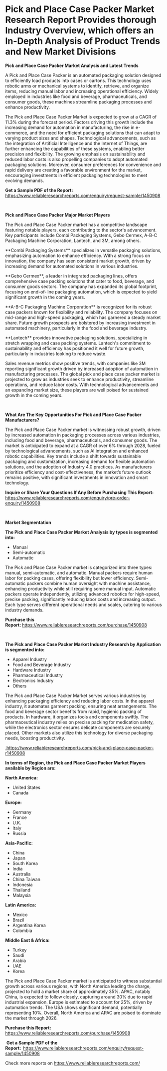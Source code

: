 <p><h1>Pick and Place Case Packer Market Research Report Provides thorough Industry Overview, which offers an In-Depth Analysis of Product Trends and New Market Divisions</h1></p><p><strong>Pick and Place Case Packer Market Analysis and Latest Trends</strong></p>
<p><p>A Pick and Place Case Packer is an automated packaging solution designed to efficiently load products into cases or cartons. This technology uses robotic arms or mechanical systems to identify, retrieve, and organize items, reducing manual labor and increasing operational efficiency. Widely employed in industries like food and beverage, pharmaceuticals, and consumer goods, these machines streamline packaging processes and enhance productivity.</p><p>The Pick and Place Case Packer Market is expected to grow at a CAGR of 11.3% during the forecast period. Factors driving this growth include the increasing demand for automation in manufacturing, the rise in e-commerce, and the need for efficient packaging solutions that can adapt to varying product sizes and shapes. Technological advancements, such as the integration of Artificial Intelligence and the Internet of Things, are further enhancing the capabilities of these systems, enabling better precision and flexibility. The growing emphasis on sustainability and reduced labor costs is also propelling companies to adopt automated packaging solutions. Moreover, consumer preferences for convenience and rapid delivery are creating a favorable environment for the market, encouraging investments in efficient packaging technologies to meet evolving demands.</p></p>
<p><strong>Get a Sample PDF of the Report:&nbsp;</strong> <a href="https://www.reliableresearchreports.com/enquiry/request-sample/1450908?utm_campaign=2252&utm_medium=2&utm_source=Github&utm_content=ia&utm_term=17022025&utm_id=pick-and-place-case-packer">https://www.reliableresearchreports.com/enquiry/request-sample/1450908</a></p>
<p>&nbsp;</p>
<p><strong>Pick and Place Case Packer Major Market Players</strong></p>
<p><p>The Pick and Place Case Packer market has a competitive landscape featuring notable players, each contributing to the sector's advancement. Key participants include Combi Packaging Systems, Gebo Cermex, A-B-C Packaging Machine Corporation, Lantech, and 3M, among others.</p><p>**Combi Packaging Systems** specializes in versatile packaging solutions, emphasizing automation to enhance efficiency. With a strong focus on innovation, the company has seen consistent market growth, driven by increasing demand for automated solutions in various industries. </p><p>**Gebo Cermex**, a leader in integrated packaging lines, offers comprehensive case packing solutions that cater to food, beverage, and consumer goods sectors. The company has expanded its global footprint, focusing on end-of-line packaging automation, which is expected to yield significant growth in the coming years.</p><p>**A-B-C Packaging Machine Corporation** is recognized for its robust case packers known for flexibility and reliability. The company focuses on mid-range and high-speed packaging, which has garnered a steady market share. Future growth prospects are bolstered by increasing investment in automated machinery, particularly in the food and beverage industry.</p><p>**Lantech** provides innovative packaging solutions, specializing in stretch wrapping and case packing systems. Lantech's commitment to sustainability and efficiency has positioned it well for future growth, particularly in industries looking to reduce waste.</p><p>Sales revenue metrics show positive trends, with companies like 3M reporting significant growth driven by increased adoption of automation in manufacturing processes. The global pick and place case packer market is projected to grow as industries seek to enhance productivity, streamline operations, and reduce labor costs. With technological advancements and an expanding market size, these players are well poised for sustained growth in the coming years.</p></p>
<p>&nbsp;</p>
<p><strong>What Are The Key Opportunities For Pick and Place Case Packer Manufacturers?</strong></p>
<p><p>The Pick and Place Case Packer market is witnessing robust growth, driven by increased automation in packaging processes across various industries, including food and beverage, pharmaceuticals, and consumer goods. The market is anticipated to expand at a CAGR of over 6% through 2028, fueled by technological advancements, such as AI integration and enhanced robotic capabilities. Key trends include a shift towards sustainable packaging and customization, increasing demand for flexible automation solutions, and the adoption of Industry 4.0 practices. As manufacturers prioritize efficiency and cost-effectiveness, the market’s future outlook remains positive, with significant investments in innovation and smart technology.</p></p>
<p><strong>Inquire or Share Your Questions If Any Before Purchasing This Report:</strong> <a href="https://www.reliableresearchreports.com/enquiry/pre-order-enquiry/1450908?utm_campaign=2252&utm_medium=2&utm_source=Github&utm_content=ia&utm_term=17022025&utm_id=pick-and-place-case-packer">https://www.reliableresearchreports.com/enquiry/pre-order-enquiry/1450908</a></p>
<p>&nbsp;</p>
<p><strong>Market Segmentation</strong></p>
<p><strong>The Pick and Place Case Packer Market Analysis by types is segmented into:</strong></p>
<p><ul><li>Manual</li><li>Semi-automatic</li><li>Automatic</li></ul></p>
<p><p>The Pick and Place Case Packer market is categorized into three types: manual, semi-automatic, and automatic. Manual packers require human labor for packing cases, offering flexibility but lower efficiency. Semi-automatic packers combine human oversight with machine assistance, enhancing productivity while still requiring some manual input. Automatic packers operate independently, utilizing advanced robotics for high-speed, precise packing, significantly reducing labor costs and increasing output. Each type serves different operational needs and scales, catering to various industry demands.</p></p>
<p><strong>Purchase this Report:&nbsp;</strong><a href="https://www.reliableresearchreports.com/purchase/1450908?utm_campaign=2252&utm_medium=2&utm_source=Github&utm_content=ia&utm_term=17022025&utm_id=pick-and-place-case-packer">https://www.reliableresearchreports.com/purchase/1450908</a></p>
<p>&nbsp;</p>
<p><strong>The Pick and Place Case Packer Market Industry Research by Application is segmented into:</strong></p>
<p><ul><li>Apparel Industry</li><li>Food and Beverage Industry</li><li>Hardware Industry</li><li>Pharmaceutical Industry</li><li>Electronics Industry</li><li>Others</li></ul></p>
<p><p>The Pick and Place Case Packer Market serves various industries by enhancing packaging efficiency and reducing labor costs. In the apparel industry, it automates garment packing, ensuring neat arrangements. The food and beverage sector benefits from rapid, hygienic packing of products. In hardware, it organizes tools and components swiftly. The pharmaceutical industry relies on precise packing for medication safety, while the electronics sector ensures delicate components are securely placed. Other markets also utilize this technology for diverse packaging needs, boosting productivity.</p></p>
<p><a href="https://www.reliableresearchreports.com/pick-and-place-case-packer-r1450908?utm_campaign=2252&utm_medium=2&utm_source=Github&utm_content=ia&utm_term=17022025&utm_id=pick-and-place-case-packer">&nbsp;https://www.reliableresearchreports.com/pick-and-place-case-packer-r1450908</a></p>
<p><strong>In terms of Region, the Pick and Place Case Packer Market Players available by Region are:</strong></p>
<p>
    <p> <strong> North America: </strong>
        <ul>
            <li>United States</li>
            <li>Canada</li>
        </ul>
        </p> 
    <p> <strong> Europe: </strong>
        <ul>
            <li>Germany</li>
            <li>France</li>
            <li>U.K.</li>
            <li>Italy</li>
            <li>Russia</li>
        </ul>
        </p> 
    <p> <strong> Asia-Pacific: </strong>
        <ul>
            <li>China</li>
            <li>Japan</li>
            <li>South Korea</li>
            <li>India</li>
            <li>Australia</li>
            <li>China Taiwan</li>
            <li>Indonesia</li>
            <li>Thailand</li>
            <li>Malaysia</li>
        </ul>
        </p> 
    <p> <strong> Latin America: </strong>
        <ul>
            <li>Mexico</li>
            <li>Brazil</li>
            <li>Argentina Korea</li>
            <li>Colombia</li>
        </ul>
        </p> 
    <p> <strong> Middle East & Africa: </strong>
        <ul>
            <li>Turkey</li>
            <li>Saudi</li>
            <li>Arabia</li>
            <li>UAE</li>
            <li>Korea</li>
        </ul>
    </p>
    </p>
<p><p>The Pick and Place Case Packer market is anticipated to witness substantial growth across various regions, with North America leading the charge, projected to hold a market share of approximately 35%. APAC, notably China, is expected to follow closely, capturing around 30% due to rapid industrial expansion. Europe is estimated to account for 25%, driven by automation trends. The USA shows significant demand, potentially representing 10%. Overall, North America and APAC are poised to dominate the market through 2026.</p></p>
<p><strong>Purchase this Report: </strong><a href="https://www.reliableresearchreports.com/purchase/1450908?utm_campaign=2252&utm_medium=2&utm_source=Github&utm_content=ia&utm_term=17022025&utm_id=pick-and-place-case-packer">https://www.reliableresearchreports.com/purchase/1450908</a></p>
<p>&nbsp;<strong>Get a Sample PDF of the Report:&nbsp;&nbsp;</strong><a href="https://www.reliableresearchreports.com/enquiry/request-sample/1450908?utm_campaign=2252&utm_medium=2&utm_source=Github&utm_content=ia&utm_term=17022025&utm_id=pick-and-place-case-packer">https://www.reliableresearchreports.com/enquiry/request-sample/1450908</a></p>
<p><strong></strong></p>
<p>Check more reports on <a href="https://www.reliableresearchreports.com/?utm_campaign=2252&utm_medium=2&utm_source=Github&utm_content=ia&utm_term=17022025&utm_id=pick-and-place-case-packer">https://www.reliableresearchreports.com/</a></p>